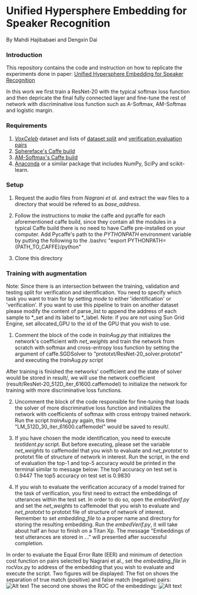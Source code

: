 # Unified Hypersphere Embedding for Speaker Recognition
By Mahdi Hajibabaei and Dengxin Dai

### Introduction

This repository contains the code and instruction on how to replicate the experiments done in paper:  [Unified Hypersphere Embedding for Speaker Recognition](https://arxiv.org/abs/1807.08312)

In this work we first train a ResNet-20 with the typical softmax loss function and then depricate the final fully connected layer and fine-tune the rest of network with discriminative loss function such as A-Softmax, AM-Softmax and logistic margin.

### Requirements
1. [*VoxCeleb*](http://www.robots.ox.ac.uk/~vgg/data/voxceleb/vox1.html) dataset and lists of [dataset split](http://www.robots.ox.ac.uk/~vgg/data/voxceleb/meta/iden_split.txt) and [verification evaluation pairs](http://www.robots.ox.ac.uk/~vgg/data/voxceleb/meta/veri_test.txt)
2. [Sphereface's Caffe build](https://github.com/wy1iu/sphereface/tree/master/tools/caffe-sphereface)
3. [AM-Softmax's Caffe build](https://github.com/happynear/caffe-windows/tree/504d8a85f552e988fabff88b026f2c31cb778329)
4. [Anaconda](https://anaconda.org/anaconda/python) or a similar package that includes NumPy, SciPy and scikit-learn.

### Setup

1. Request the audio files from *Nagrani et al.* and extract the wav files to a directory that would be refered to as *base_address*.

2. Follow the instructions to *make* the caffe and pycaffe for each aforementioned caffe build, since they contain all the modules in a typical Caffe build there is no need to have Caffe pre-installed on your computer.
Add Pycaffe's path to the *PYTHONPATH* environment variable by putting the following to the .bashrc "export PYTHONPATH={PATH_TO_CAFFE}/python"

3. Clone this directory

### Training with augmentation

Note: Since there is an intersection between the training, validation and testing split for verification and identification. You need to specify which task you want to train for by setting *mode* to either 'identification' or 'verification'. If you want to use this pipeline to train on another dataset please modify the content of parse_list to append the address of each sample to *_set and its label to *_label.
Note: if you are not using Sun Grid Engine, set allocated_GPU to the id of the GPU that you wish to use.

1. Comment the block of the code in *trainAug.py* that initializes the network's coefficient with *net_weights* and train the network from scratch
with softmax and cross-entropy loss function by setting the argument of caffe.SGDSolver to "prototxt/ResNet-20_solver.prototxt" and executing the *trainAug.py* script

After training is finished the networks' coefficient and the state of solver would be stored in result/, we will use the network coefficient (result/ResNet-20_512D_iter_61600.caffemodel) to initialize the network for training with more discriminative loss functions.

2. Uncomment the block of the code responsible for fine-tuning that loads the solver of more discriminative loss function and initializes the network with coefficients of softmax with cross entropy trained network. Run the script *trainAug.py* again, this time "LM_512D_30_iter_61600.caffemodel" would be saved to result/.

3. If you have chosen the mode identification, you need to execute *testIdent.py* script. But before executing, please set the variable *net_weights* to caffemodel that you wish to evaluate and *net_prototxt* to prototxt file of structure of network in interest. Run the script, in the end of evaluation the top-1 and top-5 accuracy would be printed in the terminal similar to message below:
The top1 accuracy on test set is 0.9447
The top5 accuracy on test set is 0.9830

4. If you wish to evaluate the verification accuracy of a model trained for the task of verification, you first need to extract the embeddings of utterances within the test set. In order to do so, open the *embedVerif.py* and set the *net_weights* to caffemodel that you wish to evaluate and *net_prototxt* to prototxt file of structure of network of interest. Remember to  set *embedding_file* to a proper name and directory for storing the resulting embedding. Run the *embedVerif.py*, it will take about half an hour to finish on a Titan Xp. The message "Embeddings of test utterances are stored in ..." will presented after successful completion.

In order to evaluate the Equal Error Rate (EER) and minimum of detection cost function on pairs selected by Nagrani et al., set the *embedding_file* in rocVox.py to address of the embedding that you wish to evaluate and execute the script. Two figures will be displayed: The fist on shows the separation of true match (positive) and false match (negative) pairs:
![Alt text](https://github.com/MahdiHajibabaei/unified-embedding/tree/master/figures/rocVox_pairs.jpeg?raw=true "Separation of the similarity between positive and negative pairs")
The second one shows the ROC of the embeddings:
![Alt text](https://github.com/MahdiHajibabaei/unified-embedding/tree/master/figures/rocVox_ROC.jpeg?raw=true "ROC on pairs selected by Nagrani et al.")



